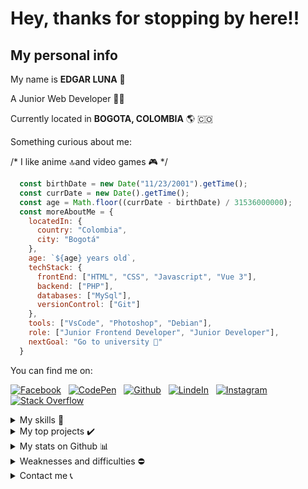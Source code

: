 # Hey, thanks for stopping by here!!

## My personal info 

My name is **EDGAR LUNA** 👋

A Junior Web Developer 👨‍💻

Currently located in **BOGOTA, COLOMBIA** 🌎 🇨🇴

Something curious about me:

/* I like anime 🔝and video games 🎮 */

```javascript
  const birthDate = new Date("11/23/2001").getTime();
  const currDate = new Date().getTime();
  const age = Math.floor((currDate - birthDate) / 31536000000);
  const moreAboutMe = {
    locatedIn: {
      country: "Colombia",
      city: "Bogotá"
    },
    age: `${age} years old`,
    techStack: {
      frontEnd: ["HTML", "CSS", "Javascript", "Vue 3"],
      backend: ["PHP"],
      databases: ["MySql"],
      versionControl: ["Git"]
    },
    tools: ["VsCode", "Photoshop", "Debian"],
    role: ["Junior Frontend Developer", "Junior Developer"],
    nextGoal: "Go to university 🤩"
  }
```

You can find me on:

[![Facebook](https://img.shields.io/badge/Facebook-1877F2?style=for-the-badge&logo=facebook&logoColor=white)](https://m.facebook.com/3DGARXD "Facebook") &nbsp;
[![CodePen](https://img.shields.io/badge/Codepen-000000?style=for-the-badge&logo=codepen&logoColor=white)](https://codepen.io/3dgar-xd "CodePen") &nbsp;
[![Github](https://img.shields.io/badge/GitHub-100000?style=for-the-badge&logo=github&logoColor=white)](https://github.com/3DGAR-XD "Github") &nbsp;
[![LindeIn](https://img.shields.io/badge/LinkedIn-0077B5?style=for-the-badge&logo=linkedin&logoColor=white)](https://www.linkedin.com/in/3dgarxd "LinkedIn") &nbsp;
[![Instagram](https://img.shields.io/badge/Instagram-E4405F?style=for-the-badge&logo=instagram&logoColor=white)](https://www.instagram.com/3dgarxd/ "Instagram") &nbsp;
[![Stack Overflow](https://img.shields.io/badge/Stack_Overflow-FE7A16?style=for-the-badge&logo=stack-overflow&logoColor=white)](https://stackoverflow.com/users/16292245/3dgar-xd "Stack Overflow") &nbsp;

<details>

  <summary> My skills 🧠 </summary>
  
  <details>
  
  <summary> I know/use 🔝 </summary>
  
  ### Technologies 🛠️
    
  ![Basic Web Stack](https://img.shields.io/badge/Basic%20Web%20Stack-282C34?logo=javascript&logoColor=F7DF1E "HTML, CSS, Javascript") &nbsp;
  ![Vue 3](https://img.shields.io/badge/Vue%203-282C34?logo=vuedotjs&logoColor=61DAFB "Vue 3") &nbsp;
  ![PHP](https://img.shields.io/badge/PHP-282C34?logo=php&logoColor=777BB4 "PHP") &nbsp;
  ![MySql](https://img.shields.io/badge/MySql-282C34?logo=mysql&logoColor=4479A1 "MySql") &nbsp;
  ![Frameworks CSS](https://img.shields.io/badge/Frameworks%20CSS-282C34?logo=bootstrap&logoColor=7952B3 "Bootstrap") &nbsp;
  ![Git](https://img.shields.io/badge/Git-282C34?logo=git&logoColor=F05032 "Git") &nbsp;
  
  
  ### Software 👨‍💻
 
  ![Visual Studio Code](https://img.shields.io/badge/Visual%20Studio%20Code-282C34?logo=visual%20studio%20code&logoColor=007ACC "Visual Studio Code") &nbsp;
  ![Audacity](https://img.shields.io/badge/Audacity-282C34?logo=Audacity&logoColor=00C "Audacity") &nbsp;
  ![Adobe Photoshop](https://img.shields.io/badge/Adobe%20Photoshop-282C34?logo=Adobe%20Photoshop&logoColor=31A8FF "Adobe Photoshop") &nbsp;

  ### Operative Systems 💻 📱

  ![Windows](https://img.shields.io/badge/Windows-282C34?logo=windows&logoColor=0078D6 "Windows") &nbsp;
  ![Debian Linux](https://img.shields.io/badge/Debian%20Linux-282C34?logo=debian&logoColor=A81D33 "Debian Linux") &nbsp;

  </details>
  
  <details>
  
  <summary> I would like to learn ✍️ </summary>
  
  ### Technologies 🛠️

  ![React](https://img.shields.io/badge/React-282C34?logo=react&logoColor=61DAFB "React") &nbsp;  
  ![Mongo Db](https://img.shields.io/badge/Mongo%20Db-282C34?logo=mongodb&logoColor=47A248 "Mongo Db") &nbsp;
  ![Python](https://img.shields.io/badge/Python-282C34?logo=python&logoColor=3776AB "Python") &nbsp;
  ![ASP.NET](https://img.shields.io/badge/ASP.NET-282C34?logo=dotnet&logoColor=512BD4 "ASP.NET") &nbsp;
  ![Flutter](https://img.shields.io/badge/Flutter-282C34?logo=flutter&logoColor=02569B "Unreal Engine") &nbsp;
  
  ### Software 👨‍💻
  
  ![Figma](https://img.shields.io/badge/Figma-282C34?logo=figma&logoColor=F24E1E "Figma") &nbsp;
  ![Azure DevOps](https://img.shields.io/badge/Azure%20DevOps-282C34?logo=azure-devops&logoColor=0078D4 "Azure DevOps") &nbsp;
  ![Unreal Engine](https://img.shields.io/badge/Unreal%20Engine-282C34?logo=unreal-engine&logoColor=0E1128 "Unreal Engine") &nbsp;
  ![AWS](https://img.shields.io/badge/AWS-282C34?logo=amazonaws&logoColor=F90 "AWS") &nbsp;
  ![WordPress](https://img.shields.io/badge/WordPress-282C34?logo=wordpress&logoColor=21759B "WordPress") &nbsp;
  ![Android Studio](https://img.shields.io/badge/Android%20Studio-282C34?logo=androidstudio&logoColor=3DDC84 "Android Studio") &nbsp;

  ### Operative Systems 💻 📱

  ![MacOs](https://img.shields.io/badge/Mac%20Os-282C34?logo=apple&logoColor=000 "MacOs") &nbsp;

  </details>
  
</details>

<details>
  <summary> My top projects ✔️ </summary>
  
  ### The best 3 projects that I have done are in my Github profile.
  
  1. [Pokedex Dashboard](https://github.com/3DGAR-XD/Pokedex.git): The only bad thing about this project is its design, but in this project you can search for information on pokemons, objects, berries and regions. You can also save and download the data you want.
  2. [CRUD App](https://github.com/3DGAR-XD/CRUD-APP.git): This was the first CRUD I did, it has an integrated login, it is not polished but it is functional, a data storage system needs to be programmed.
  3. [Country Quiz](https://github.com/3DGAR-XD/Country-Quiz.git): A quiz about countries, where you have to guess characteristics of a specific country.

</details>

<details>
  <summary> My stats on Github 📊 </summary>
  
  ![Most used languages](https://github-readme-stats.vercel.app/api/top-langs/?username=3DGAR-XD)
  
  ![Github Stats](https://github-readme-stats.vercel.app/api?username=3DGAR-XD)
  
  ![Profile Views](https://komarev.com/ghpvc/?username=3DGAR-XD&style=for-the-badge)
  
</details>

<details>
  <summary> Weaknesses and difficulties ⛔</summary>
  
  Although you have good skills and desire to learn new things, there are certain weaknesses and difficulties when working.
  
  #### These are some: 
  
  - The creation of ideas, names and desings.
  - Consufion in the implementation of new features.
</details>

<details>
  <summary> Contact me 📞 </summary>
  
  If after all you decide to contact me for a project, you can do it by some of these links.
  
  [![WhatsApp](https://img.shields.io/badge/WhatsApp-25D366?style=for-the-badge&logo=whatsapp&logoColor=white)](http://wa.me/+573108040812) &nbsp;
  [![Messenger](https://img.shields.io/badge/Messenger-00B2FF?style=for-the-badge&logo=messenger&logoColor=white)](https://m.me/3DGARXD) &nbsp;
  [![Gmail](https://img.shields.io/badge/Gmail-D14836?style=for-the-badge&logo=gmail&logoColor=white)](mailto:ejlc2001@gmail.com "Gmail") &nbsp;
  
</details>
